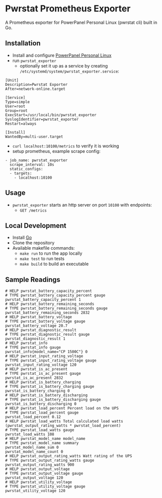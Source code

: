 # Pwrstat Prometheus Exporter
A Prometheus exporter for PowerPanel Personal Linux (pwrstat cli) built in Go.

## Installation
* Install and configure [PowerPanel Personal Linux](https://www.cyberpowersystems.com/product/software/power-panel-personal/powerpanel-for-linux/)
* run `pwrstat_exporter`
  * optionally set it up as a service by creating `/etc/systemd/system/pwrstat_exporter.service`:   
``` 
[Unit]
Description=Pwrstat Exporter
After=network-online.target

[Service]
Type=simple
User=root
Group=root
ExecStart=/usr/local/bin/pwrstat_exporter
SyslogIdentifier=pwrstat_exporter
Restart=always

[Install]
WantedBy=multi-user.target
```
* `curl localhost:10100/metrics` to verify it is working
* setup prometheus, example scrape config:

``` 
- job_name: pwrstat_exporter
  scrape_interval: 10s
  static_configs:
  - targets:
    - localhost:10100
```

## Usage
* `pwrstat_exporter` starts an http server on port `10100` with endpoints:
  * `GET /metrics`

## Local Development
* Install [Go](https://go.dev/doc/install)
* Clone the repository
* Available makefile commands:
  * `make run` to run the app locally
  * `make test` to run tests
  * `make build` to build an executable

## Sample Readings
```
# HELP pwrstat_battery_capacity_percent 
# TYPE pwrstat_battery_capacity_percent gauge
pwrstat_battery_capacity_percent 1
# HELP pwrstat_battery_remaining_seconds 
# TYPE pwrstat_battery_remaining_seconds gauge
pwrstat_battery_remaining_seconds 2832
# HELP pwrstat_battery_voltage 
# TYPE pwrstat_battery_voltage gauge
pwrstat_battery_voltage 20.7
# HELP pwrstat_diagnostic_result 
# TYPE pwrstat_diagnostic_result gauge
pwrstat_diagnostic_result 1
# HELP pwrstat_info 
# TYPE pwrstat_info gauge
pwrstat_info{model_name="CP 1500C"} 0
# HELP pwrstat_input_rating_voltage 
# TYPE pwrstat_input_rating_voltage gauge
pwrstat_input_rating_voltage 120
# HELP pwrstat_is_ac_present 
# TYPE pwrstat_is_ac_present gauge
pwrstat_is_ac_present 2832
# HELP pwrstat_is_battery_charging 
# TYPE pwrstat_is_battery_charging gauge
pwrstat_is_battery_charging 0
# HELP pwrstat_is_battery_discharging 
# TYPE pwrstat_is_battery_discharging gauge
pwrstat_is_battery_discharging 0
# HELP pwrstat_load_percent Percent load on the UPS
# TYPE pwrstat_load_percent gauge
pwrstat_load_percent 0.12
# HELP pwrstat_load_watts Total calculated load watts (pwrstat_output_rating_watts * pwrstat_load_percent)
# TYPE pwrstat_load_watts gauge
pwrstat_load_watts 108
# HELP pwrstat_model_name model_name
# TYPE pwrstat_model_name summary
pwrstat_model_name_sum 0
pwrstat_model_name_count 0
# HELP pwrstat_output_rating_watts Watt rating of the UPS
# TYPE pwrstat_output_rating_watts gauge
pwrstat_output_rating_watts 900
# HELP pwrstat_output_voltage 
# TYPE pwrstat_output_voltage gauge
pwrstat_output_voltage 120
# HELP pwrstat_utility_voltage 
# TYPE pwrstat_utility_voltage gauge
pwrstat_utility_voltage 120
```